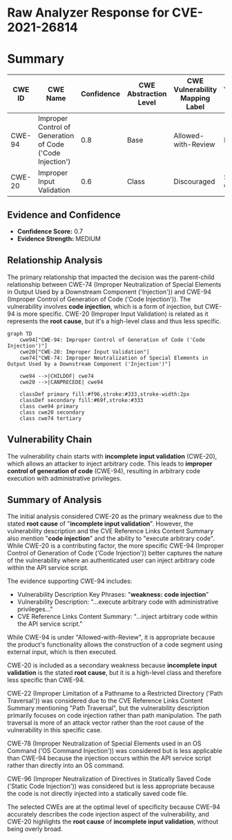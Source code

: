# Raw Analyzer Response for CVE-2021-26814

# Summary

| CWE ID | CWE Name | Confidence | CWE Abstraction Level | CWE Vulnerability Mapping Label | CWE-Vulnerability Mapping Notes |
|---|---|---|---|---|---|
| CWE-94 | Improper Control of Generation of Code ('Code Injection') | 0.8 | Base | Allowed-with-Review | Primary CWE |
| CWE-20 | Improper Input Validation | 0.6 | Class | Discouraged | Secondary CWE |

## Evidence and Confidence

*   **Confidence Score:** 0.7
*   **Evidence Strength:** MEDIUM

## Relationship Analysis

The primary relationship that impacted the decision was the parent-child relationship between CWE-74 (Improper Neutralization of Special Elements in Output Used by a Downstream Component ('Injection')) and CWE-94 (Improper Control of Generation of Code ('Code Injection')). The vulnerability involves **code injection**, which is a form of injection, but CWE-94 is more specific. CWE-20 (Improper Input Validation) is related as it represents the **root cause**, but it's a high-level class and thus less specific.

```mermaid
graph TD
    cwe94["CWE-94: Improper Control of Generation of Code ('Code Injection')"]
    cwe20["CWE-20: Improper Input Validation"]
    cwe74["CWE-74: Improper Neutralization of Special Elements in Output Used by a Downstream Component ('Injection')"]

    cwe94 -->|CHILDOF| cwe74
    cwe20 -->|CANPRECEDE| cwe94

    classDef primary fill:#f96,stroke:#333,stroke-width:2px
    classDef secondary fill:#69f,stroke:#333
    class cwe94 primary
    class cwe20 secondary
    class cwe74 tertiary
```

## Vulnerability Chain

The vulnerability chain starts with **incomplete input validation** (CWE-20), which allows an attacker to inject arbitrary code. This leads to **improper control of generation of code** (CWE-94), resulting in arbitrary code execution with administrative privileges.

## Summary of Analysis

The initial analysis considered CWE-20 as the primary weakness due to the stated **root cause** of "**incomplete input validation**". However, the vulnerability description and the CVE Reference Links Content Summary also mention "**code injection**" and the ability to "execute arbitrary code". While CWE-20 is a contributing factor, the more specific CWE-94 (Improper Control of Generation of Code ('Code Injection')) better captures the nature of the vulnerability where an authenticated user can inject arbitrary code within the API service script.

The evidence supporting CWE-94 includes:

*   Vulnerability Description Key Phrases: "**weakness:** **code injection**"
*   Vulnerability Description: "...execute arbitrary code with administrative privileges..."
*   CVE Reference Links Content Summary: "...inject arbitrary code within the API service script."

While CWE-94 is under "Allowed-with-Review", it is appropriate because the product's functionality allows the construction of a code segment using external input, which is then executed.

CWE-20 is included as a secondary weakness because **incomplete input validation** is the stated **root cause**, but it is a high-level class and therefore less specific than CWE-94.

CWE-22 (Improper Limitation of a Pathname to a Restricted Directory ('Path Traversal')) was considered due to the CVE Reference Links Content Summary mentioning "Path Traversal", but the vulnerability description primarily focuses on code injection rather than path manipulation. The path traversal is more of an attack vector rather than the root cause of the vulnerability in this specific case.

CWE-78 (Improper Neutralization of Special Elements used in an OS Command ('OS Command Injection')) was considered but is less applicable than CWE-94 because the injection occurs within the API service script rather than directly into an OS command.

CWE-96 (Improper Neutralization of Directives in Statically Saved Code ('Static Code Injection')) was considered but is less appropriate because the code is not directly injected into a statically saved code file.

The selected CWEs are at the optimal level of specificity because CWE-94 accurately describes the code injection aspect of the vulnerability, and CWE-20 highlights the **root cause** of **incomplete input validation**, without being overly broad.
